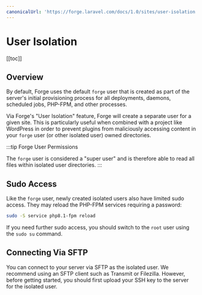 ```yaml
---
canonicalUrl: 'https://forge.laravel.com/docs/1.0/sites/user-isolation.html'
---
```

# User Isolation

[[toc]]

## Overview

By default, Forge uses the default `forge` user that is created as part of the server's initial provisioning process for all deployments, daemons, scheduled jobs, PHP-FPM, and other processes.

Via Forge's "User Isolation" feature, Forge will create a separate user for a given site. This is particularly useful when combined with a project like WordPress in order to prevent plugins from maliciously accessing content in your `forge` user (or other isolated user) owned directories.

:::tip Forge User Permissions

The `forge` user is considered a "super user" and is therefore able to read all files within isolated user directories.
:::

## Sudo Access

Like the `forge` user, newly created isolated users also have limited sudo access. They may reload the PHP-FPM services requiring a password:

```bash
sudo -S service php8.1-fpm reload
```

If you need further sudo access, you should switch to the `root` user using the `sudo su` command.

## Connecting Via SFTP

You can connect to your server via SFTP as the isolated user. We recommend using an SFTP client such as Transmit or Filezilla. However, before getting started, you should first upload your SSH key to the server for the isolated user.
